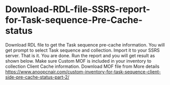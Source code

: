 # Download-RDL-file-SSRS-report-for-Task-sequence-Pre-Cache-status
Download RDL file to get the Task sequence pre-cache information. You will get prompt to select Task sequence and collection.  Import it to your SSRS server. That is it. You are done. Run the report and you will get result as shown below.  Make sure Custom MOF is included in your inventory to collection Client Cache information. Download MOF file from 
More details https://www.anoopcnair.com/custom-inventory-for-task-sequence-client-side-pre-cache-status-part-2/
